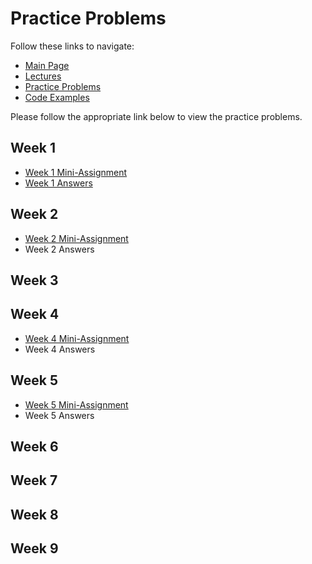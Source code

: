 # Practice Problems
Follow these links to navigate:
- [Main Page](https://jacksonburns.github.io/MATLAB-Start-to-Finish/)
- [Lectures ](https://jacksonburns.github.io/MATLAB-Start-to-Finish/Lectures/Lectures-Landing-Page)
- [Practice Problems](https://jacksonburns.github.io/MATLAB-Start-to-Finish/Practice-Problems/Practice-Problems-Landing-Page)
- [Code Examples](https://jacksonburns.github.io/MATLAB-Start-to-Finish/Code-Examples/Code-Examples-Landing-Page)

Please follow the appropriate link below to view the practice problems.

## Week 1
- [Week 1 Mini-Assignment](https://github.com/JacksonBurns/MATLAB-Start-to-Finish/blob/master/Practice-Problems/Week-1/Mini-Assignment%20Week%201%20(1).pdf)
- [Week 1 Answers](https://jacksonburns.github.io/MATLAB-Start-to-Finish/Practice-Problems/Week-1/Week-1-Answers)

## Week 2
- [Week 2 Mini-Assignment](https://github.com/JacksonBurns/MATLAB-Start-to-Finish/blob/master/Practice-Problems/Week-2/Mini-Assignment%20Week%202.pdf)
- Week 2 Answers

## Week 3

## Week 4
- [Week 4 Mini-Assignment](https://github.com/JacksonBurns/MATLAB-Start-to-Finish/blob/master/Practice-Problems/Week-4/Mini-Assignment%20Week%204%20(1).pdf)
- Week 4 Answers

## Week 5
- [Week 5 Mini-Assignment](https://github.com/JacksonBurns/MATLAB-Start-to-Finish/blob/master/Practice-Problems/Week-5/Mini-Assignment%20Week%205%20(1).pdf)
- Week 5 Answers

## Week 6

## Week 7

## Week 8

## Week 9
